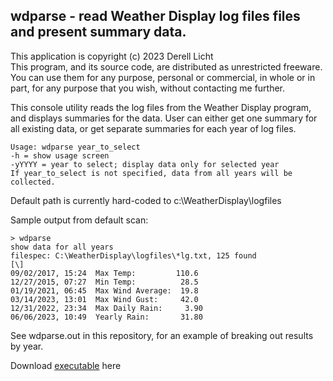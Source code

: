 ## wdparse - read Weather Display log files files and present summary data.
This application is copyright (c) 2023  Derell Licht  
This program, and its source code, are distributed as unrestricted freeware.
You can use them for any purpose, personal or commercial, in whole or in part,
for any purpose that you wish, without contacting me further.

This console utility reads the log files from the Weather Display program,
and displays summaries for the data.  User can either get one summary for
all existing data, or get separate summaries for each year of log files.

```
Usage: wdparse year_to_select
-h = show usage screen
-yYYYY = year to select; display data only for selected year
If year_to_select is not specified, data from all years will be collected.
```

Default path is currently hard-coded to c:\WeatherDisplay\logfiles 

Sample output from default scan:
```
> wdparse
show data for all years
filespec: C:\WeatherDisplay\logfiles\*lg.txt, 125 found
[\]
09/02/2017, 15:24  Max Temp:         110.6
12/27/2015, 07:27  Min Temp:          28.5
01/19/2021, 06:45  Max Wind Average:  19.8
03/14/2023, 13:01  Max Wind Gust:     42.0
12/31/2022, 23:34  Max Daily Rain:     3.90
06/06/2023, 10:49  Yearly Rain:       31.80
```
See wdparse.out in this repository, for an example of breaking out
results by year.

Download [executable](http://derelllicht.com/files/wdparse.zip) here

